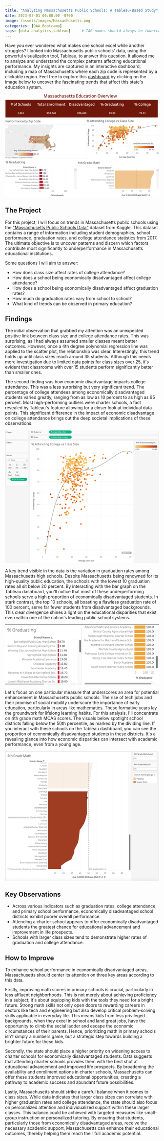 ```yaml
---
title: "Analyzing Massachusetts Public Schools: A Tableau-Based Study"
date: 2023-07-01 00:00:00 -0700
image: /assets/images/Massachusetts.png
categories: [DAA Bootcamp]
tags: [data analytics,tableau]     # TAG names should always be lowercase
---
```


Have you ever wondered what makes one school excel while another struggles? I looked into Massachusetts public schools' data, using the powerful visualization tool, Tableau, to answer this question. It allowed me to analyze and understand the complex patterns affecting educational performance. My insights are captured in an interactive dashboard, including a map of Massachusetts where each zip code is represented by a clickable region. Feel free to explore this [dashboard](https://www.kaggle.com/datasets/ndalziel/massachusetts-public-schools-data) by clicking on the image below to uncover the fascinating trends that affect this state's education system.


[![by origin](/assets/images/MassDashboard.png)](https://public.tableau.com/app/profile/reid.glaze/viz/Massachusetts_16880559956770/Dashboard?publish=yes)

## The Project

For this project, I will focus on trends in Massachusetts public schools using the ["Massachusetts Public Schools Data"](https://www.kaggle.com/datasets/ndalziel/massachusetts-public-schools-data) dataset from Kaggle. This dataset contains a range of information including student demographics, school performance, graduation rates, and college attendance statistics from 2017. The ultimate objective is to uncover patterns and discern which factors contribute most significantly to underperformance in Massachusetts educational institutions.

Some questions I will aim to answer:
* How does class size affect rates of college attendance?
* How does a school being economically disadvantaged affect college attendance?
* How does a school being economically disadvantaged affect graduation rates?
* How much do graduation rates vary from school to school?
* What kind of trends can be observed in primary education?

## Findings

The initial observation that grabbed my attention was an unexpected positive link between class size and college attendance rates. This was surprising, as I had always assumed smaller classes meant better outcomes. However, once a 4th degree polynomial regression line was applied to the scatter plot, the relationship was clear. Interestingly, this trend holds up until class sizes reach around 35 students. Although this needs more investigation due to limited data points for class sizes over 25, it's evident that classrooms with over 15 students perform significantly better than smaller ones.

The second finding was how economic disadvantage impacts college attendance. This was a less surprising but very significant trend. The percentage of college attendees among economically disadvantaged students varied greatly, ranging from as low as 10 percent to as high as 95 percent. Most high-performing outliers were charter schools, a fact revealed by Tableau's feature allowing for a closer look at individual data points. This significant difference in the impact of economic disadvantage on college attendance brings out the deep societal implications of these observations.

![by origin](/assets/images/ClassSize.png)

A key trend visible in the data is the variation in graduation rates among Massachusetts high schools. Despite Massachusetts being renowned for its high-quality public education, the schools with the lowest 10 graduation rates all sit below 20 percent. By interacting with the bar graph on the Tableau dashboard, you'll notice that most of these underperforming schools serve a high proportion of economically disadvantaged students. In stark contrast, the top 10 schools, all boasting a flawless graduation rate of 100 percent, serve far fewer students from disadvantaged backgrounds. This clear divergence shines a light on the educational disparities that exist even within one of the nation's leading public school systems.

![by origin](/assets/images/BottomTop.png)

Let's focus on one particular measure that underscores an area for potential enhancement in Massachusetts public schools. The rise of tech jobs and their promise of social mobility underscore the importance of early education, particularly in areas like mathematics. These formative years lay the groundwork for lifelong learning habits. For this analysis, I'll concentrate on 4th grade math MCAS scores. The visuals below spotlight school districts falling below the 50th percentile, as marked by the dividing line. If you interact with these schools on the Tableau dashboard, you can see the proportion of economically disadvantaged students in these districts. It's a revealing glance into how economic disparities can intersect with academic performance, even from a young age.

![by origin](/assets/images/4thGrade.png)

## Key Observations

* Across various indicators such as graduation rates, college attendance, and primary school performance, economically disadvantaged school districts exhibit poorer overall performance.
* Attending a charter school appears to offer economically disadvantaged students the greatest chance for educational advancement and improvement in life prospects.
* Schools with larger class sizes tend to demonstrate higher rates of graduation and college attendance.

## How to Improve

To enhance school performance in economically disadvantaged areas, Massachusetts should center its attention on three key areas according to this data.

Firstly, improving math scores in primary schools is crucial, particularly in less affluent neighborhoods. This is not merely about achieving proficiency in a subject; it's about equipping kids with the tools they need for a bright future. Strong math skills not only open doors to rewarding careers in sectors like tech and engineering but also develop critical problem-solving skills applicable in everyday life. This means kids from less privileged backgrounds, when they excel in school and land great jobs, have the opportunity to climb the social ladder and escape the economic circumstances of their parents. Hence, prioritizing math in primary schools isn't simply a numbers game, but a strategic step towards building a brighter future for these kids.

Secondly, the state should place a higher priority on widening access to charter schools for economically disadvantaged students. Data suggests that attending charter schools provides them with the best shot at educational advancement and improved life prospects. By broadening the availability and enrollment options in charter schools, Massachusetts can offer these students improved educational opportunities, creating a pathway to academic success and abundant future possibilities.

Lastly, Massachusetts should strike a careful balance when it comes to class sizes. While data indicates that larger class sizes can correlate with higher graduation rates and college attendance, the state should also focus on personalized attention and individualized support within these larger classes. This balance could be achieved with targeted measures like small-group instruction or personalized tutoring. By ensuring that students, particularly those from economically disadvantaged areas, receive the necessary academic support, Massachusetts can enhance their educational outcomes, thereby helping them reach their full academic potential.

